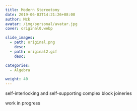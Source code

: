 ```yaml
---
title: Modern Stereotomy
date: 2019-06-03T14:21:26+08:00
author: Mck
avatar: /img/personal/avatar.jpg
cover: original0.webp

slide_images:
  - path: original.png
    desc:
  - path: original2.gif
    desc:

categories:
  - Algebra

weight: 40
---
```




self-interlocking and self-supporting complex block joineries 

<!--more-->


work in progress

